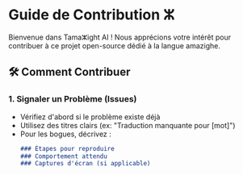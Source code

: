 # Guide de Contribution ⵣ

Bienvenue dans Tamaⵣight AI ! Nous apprécions votre intérêt pour contribuer à ce projet open-source dédié à la langue amazighe.

## 🛠️ Comment Contribuer

### 1. Signaler un Problème (Issues)
- Vérifiez d'abord si le problème existe déjà
- Utilisez des titres clairs (ex: "Traduction manquante pour [mot]")
- Pour les bogues, décrivez :
  ```markdown
  ### Étapes pour reproduire
  ### Comportement attendu
  ### Captures d'écran (si applicable)